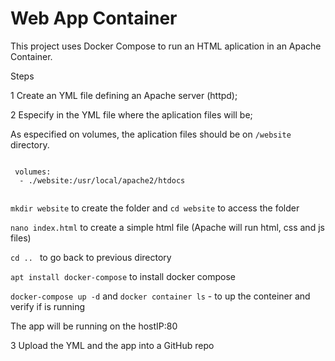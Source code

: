 # Web App Container

This project uses Docker Compose to run an HTML aplication in an Apache Container.

Steps

1 Create an YML file defining an Apache server (httpd); 

2 Especify in the YML file where the aplication files will be; 

As especified on volumes, the aplication files should be on `/website` directory.

  ````
  
   volumes:
    - ./website:/usr/local/apache2/htdocs
    
  ````
  
  `mkdir website` to create the folder and `cd website` to access the folder
  
  `nano index.html` to create a simple html file (Apache will run html, css and js files)
  
  `cd .. ` to go back to previous directory
  
  `apt install docker-compose` to install docker compose
  
  `docker-compose up -d` and `docker container ls` - to up the conteiner and verify if is running
  
  The app will be running on the hostIP:80
  
  
3 Upload the YML and the app into a GitHub repo
